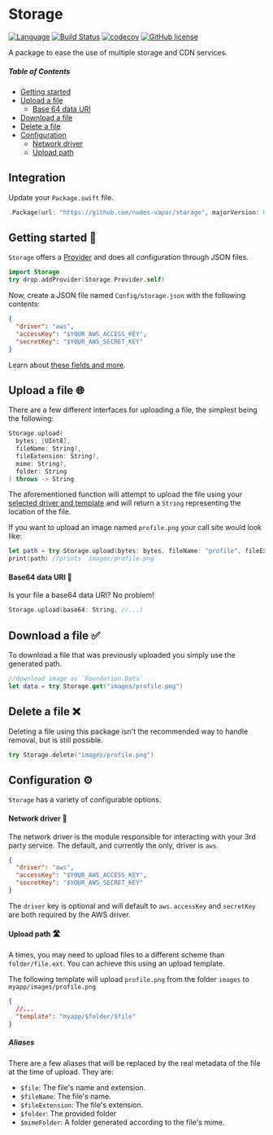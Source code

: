 # Storage
[![Language](https://img.shields.io/badge/Swift-3-brightgreen.svg)](http://swift.org)
[![Build Status](https://travis-ci.org/nodes-vapor/storage.svg?branch=master)](https://travis-ci.org/nodes-vapor/storage)
[![codecov](https://codecov.io/gh/nodes-vapor/storage/branch/master/graph/badge.svg)](https://codecov.io/gh/nodes-vapor/storage)
[![GitHub license](https://img.shields.io/badge/license-MIT-blue.svg)](https://raw.githubusercontent.com/nodes-vapor/storage/master/LICENSE)

A package to ease the use of multiple storage and CDN services.

##### Table of Contents
* [Getting started](#getting-started-)
* [Upload a file](#upload-a-file-)
  * [Base 64 data URI](#base-64-data-uri-)
* [Download a file](#download-a-file-)
* [Delete a file](#delete-a-file-)
* [Configuration](#configuration-)
  * [Network driver](#network-driver-)
  * [Upload path](#upload-path-)

## Integration
Update your `Package.swift` file.
```swift
.Package(url: "https://github.com/nodes-vapor/storage", majorVersion: 0)
```

## Getting started 🚀
`Storage` offers a [Provider](https://vapor.github.io/documentation/guide/provider.html) and does all configuration through JSON files.

```swift
import Storage
try drop.addProvider(Storage.Provider.self)
```

Now, create a JSON file named `Config/storage.json` with the following contents:

```json
{
  "driver": "aws",
  "accessKey": "$YOUR_AWS_ACCESS_KEY",
  "secretKey": "$YOUR_AWS_SECRET_KEY"
}
```
Learn about [these fields and more](#configuration-).

## Upload a file 🌐
There are a few different interfaces for uploading a file, the simplest being the following:
```swift
Storage.upload(
  bytes: [UInt8],
  fileName: String?,
  fileExtension: String?,
  mime: String?,
  folder: String
) throws -> String
```
The aforementioned function will attempt to upload the file using your [selected driver and template](#configuration-) and will return a `String` representing the location of the file.

If you want to upload an image named `profile.png` your call site would look like:
```swift
let path = try Storage.upload(bytes: bytes, fileName: "profile", fileExtension: "png")
print(path) //prints `images/profile.png`
```

#### Base64 data URI 📡
Is your file a base64 data URI? No problem!
```swift
Storage.upload(base64: String, //...)
```

## Download a file ✅
To download a file that was previously uploaded you simply use the generated path.
```swift
//download image as `Foundation.Data`
let data = try Storage.get("images/profile.png")
```

## Delete a file ❌
Deleting a file using this package isn't the recommended way to handle removal, but is still possible.
```swift
try Storage.delete("images/profile.png")
```
## Configuration ⚙
`Storage` has a variety of configurable options.
#### Network driver 🔨
The network driver is the module responsible for interacting with your 3rd party service. The default, and currently the only, driver is `aws`.
```json
{
  "driver": "aws",
  "accessKey": "$YOUR_AWS_ACCESS_KEY",
  "secretKey": "$YOUR_AWS_SECRET_KEY"
}
```
The `driver` key is optional and will default to `aws`. `accessKey` and `secretKey` are both required by the AWS driver.

#### Upload path 🛣
A times, you may need to upload files to a different scheme than `folder/file.ext`. You can achieve this using an upload template.

The following template will upload `profile.png` from the folder `images` to `myapp/images/profile.png`
```json
{
  //...
  "template": "myapp/$folder/$file"
}
```

##### Aliases
There are a few aliases that will be replaced by the real metadata of the file at the time of upload. They are:

* `$file`: The file's name and extension.
* `$fileName`: The file's name.
* `$fileExtension`: The file's extension.
* `$folder`: The provided folder
* `$mimeFolder`: A folder generated according to the file's mime.